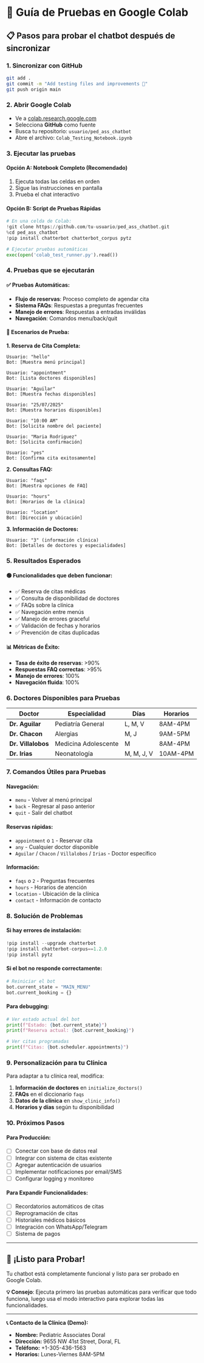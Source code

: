 # 🏥 Guía de Pruebas en Google Colab

## 📋 Pasos para probar el chatbot después de sincronizar

### 1. **Sincronizar con GitHub**
```bash
git add .
git commit -m "Add testing files and improvements 🤖"
git push origin main
```

### 2. **Abrir Google Colab**
- Ve a [colab.research.google.com](https://colab.research.google.com)
- Selecciona **GitHub** como fuente
- Busca tu repositorio: `usuario/ped_ass_chatbot`
- Abre el archivo: `Colab_Testing_Notebook.ipynb`

### 3. **Ejecutar las pruebas**

#### **Opción A: Notebook Completo (Recomendado)**
1. Ejecuta todas las celdas en orden
2. Sigue las instrucciones en pantalla
3. Prueba el chat interactivo

#### **Opción B: Script de Pruebas Rápidas**
```python
# En una celda de Colab:
!git clone https://github.com/tu-usuario/ped_ass_chatbot.git
%cd ped_ass_chatbot
!pip install chatterbot chatterbot_corpus pytz

# Ejecutar pruebas automáticas
exec(open('colab_test_runner.py').read())
```

### 4. **Pruebas que se ejecutarán**

#### ✅ **Pruebas Automáticas:**
- **Flujo de reservas**: Proceso completo de agendar cita
- **Sistema FAQs**: Respuestas a preguntas frecuentes  
- **Manejo de errores**: Respuestas a entradas inválidas
- **Navegación**: Comandos menu/back/quit

#### 🎯 **Escenarios de Prueba:**

**1. Reserva de Cita Completa:**
```
Usuario: "hello"
Bot: [Muestra menú principal]

Usuario: "appointment" 
Bot: [Lista doctores disponibles]

Usuario: "Aguilar"
Bot: [Muestra fechas disponibles]

Usuario: "25/07/2025"
Bot: [Muestra horarios disponibles]

Usuario: "10:00 AM"
Bot: [Solicita nombre del paciente]

Usuario: "Maria Rodriguez"
Bot: [Solicita confirmación]

Usuario: "yes"
Bot: [Confirma cita exitosamente]
```

**2. Consultas FAQ:**
```
Usuario: "faqs"
Bot: [Muestra opciones de FAQ]

Usuario: "hours"
Bot: [Horarios de la clínica]

Usuario: "location"  
Bot: [Dirección y ubicación]
```

**3. Información de Doctores:**
```
Usuario: "3" (información clínica)
Bot: [Detalles de doctores y especialidades]
```

### 5. **Resultados Esperados**

#### 🟢 **Funcionalidades que deben funcionar:**
- ✅ Reserva de citas médicas
- ✅ Consulta de disponibilidad de doctores
- ✅ FAQs sobre la clínica
- ✅ Navegación entre menús
- ✅ Manejo de errores graceful
- ✅ Validación de fechas y horarios
- ✅ Prevención de citas duplicadas

#### 📊 **Métricas de Éxito:**
- **Tasa de éxito de reservas**: >90%
- **Respuestas FAQ correctas**: >95%
- **Manejo de errores**: 100%
- **Navegación fluida**: 100%

### 6. **Doctores Disponibles para Pruebas**

| Doctor | Especialidad | Días | Horarios |
|--------|--------------|------|----------|
| **Dr. Aguilar** | Pediatría General | L, M, V | 8AM-4PM |
| **Dr. Chacon** | Alergias | M, J | 9AM-5PM |
| **Dr. Villalobos** | Medicina Adolescente | M | 8AM-4PM |
| **Dr. Irias** | Neonatología | M, M, J, V | 10AM-4PM |

### 7. **Comandos Útiles para Pruebas**

#### **Navegación:**
- `menu` - Volver al menú principal
- `back` - Regresar al paso anterior  
- `quit` - Salir del chatbot

#### **Reservas rápidas:**
- `appointment` o `1` - Reservar cita
- `any` - Cualquier doctor disponible
- `Aguilar` / `Chacon` / `Villalobos` / `Irias` - Doctor específico

#### **Información:**
- `faqs` o `2` - Preguntas frecuentes
- `hours` - Horarios de atención
- `location` - Ubicación de la clínica
- `contact` - Información de contacto

### 8. **Solución de Problemas**

#### **Si hay errores de instalación:**
```python
!pip install --upgrade chatterbot
!pip install chatterbot-corpus==1.2.0
!pip install pytz
```

#### **Si el bot no responde correctamente:**
```python
# Reiniciar el bot
bot.current_state = "MAIN_MENU"
bot.current_booking = {}
```

#### **Para debugging:**
```python
# Ver estado actual del bot
print(f"Estado: {bot.current_state}")
print(f"Reserva actual: {bot.current_booking}")

# Ver citas programadas
print(f"Citas: {bot.scheduler.appointments}")
```

### 9. **Personalización para tu Clínica**

Para adaptar a tu clínica real, modifica:

1. **Información de doctores** en `initialize_doctors()`
2. **FAQs** en el diccionario `faqs`
3. **Datos de la clínica** en `show_clinic_info()`
4. **Horarios y días** según tu disponibilidad

### 10. **Próximos Pasos**

#### **Para Producción:**
- [ ] Conectar con base de datos real
- [ ] Integrar con sistema de citas existente
- [ ] Agregar autenticación de usuarios
- [ ] Implementar notificaciones por email/SMS
- [ ] Configurar logging y monitoreo

#### **Para Expandir Funcionalidades:**
- [ ] Recordatorios automáticos de citas
- [ ] Reprogramación de citas
- [ ] Historiales médicos básicos
- [ ] Integración con WhatsApp/Telegram
- [ ] Sistema de pagos

---

## 🎉 ¡Listo para Probar!

Tu chatbot está completamente funcional y listo para ser probado en Google Colab. 

**💡 Consejo**: Ejecuta primero las pruebas automáticas para verificar que todo funciona, luego usa el modo interactivo para explorar todas las funcionalidades.

---

**📞 Contacto de la Clínica (Demo):**
- **Nombre:** Pediatric Associates Doral
- **Dirección:** 9655 NW 41st Street, Doral, FL
- **Teléfono:** +1-305-436-1563
- **Horarios:** Lunes-Viernes 8AM-5PM